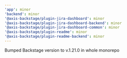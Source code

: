 ```yaml
---
'app': minor
'backend': minor
'@axis-backstage/plugin-jira-dashboard': minor
'@axis-backstage/plugin-jira-dashboard-backend': minor
'@axis-backstage/plugin-jira-dashboard-common': minor
'@axis-backstage/plugin-readme': minor
'@axis-backstage/plugin-readme-backend': minor
---
```


Bumped Backstage version to v.1.21.0 in whole monorepo
